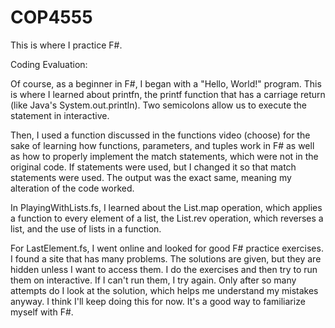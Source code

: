 # COP4555
This is where I practice F#.

Coding Evaluation:

Of course, as a beginner in F#, I began with a "Hello, World!" program. This is where I learned about printfn, the printf function that has a carriage return (like Java's System.out.println). Two semicolons allow us to execute the statement in interactive.

Then, I used a function discussed in the functions video (choose) for the sake of learning how functions, parameters, and tuples work in F# as well as how to properly implement the match statements, which were not in the original code. If statements were used, but I changed it so that match statements were used. The output was the exact same, meaning my alteration of the code worked.

In PlayingWithLists.fs, I learned about the List.map operation, which applies a function to every element of a list, the List.rev operation, which reverses a list, and the use of lists in a function.

For LastElement.fs, I went online and looked for good F# practice exercises. I found a site that has many problems. The solutions are given, but they are hidden unless I want to access them. I do the exercises and then try to run them on interactive. If I can't run them, I try again. Only after so many attempts do I look at the solution, which helps me understand my mistakes anyway. I think I'll keep doing this for now. It's a good way to familiarize myself with F#.
